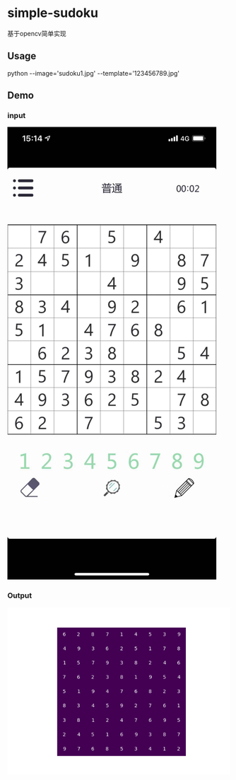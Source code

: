 # simple-sudoku

基于opencv简单实现

## Usage

python --image='sudoku1.jpg' --template='123456789.jpg'

## Demo

### input

![input](sudoku1.jpg)



### Output

![solution](solution.png)

